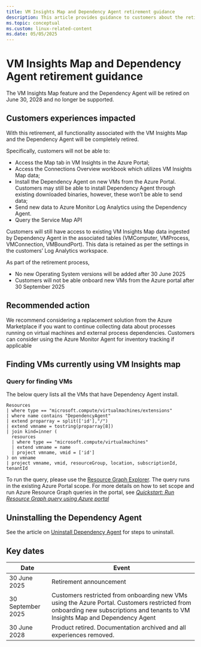 ```yaml
---
title: VM Insights Map and Dependency Agent retirement guidance
description: This article provides guidance to customers about the retirement of VM insights Map feature and the associated Dependency Agent. 
ms.topic: conceptual
ms.custom: linux-related-content
ms.date: 05/05/2025
---
```


# VM Insights Map and Dependency Agent retirement guidance

The VM Insights Map feature and the Dependency Agent will be retired on June 30, 2028 and no longer be supported.   


## Customers experiences impacted 

With this retirement, all functionality associated with the VM Insights Map and the Dependency Agent will be completely retired. 

Specifically, customers will not be able to: 
- Access the Map tab in VM Insights in the Azure Portal;
- Access the Connections Overview workbook which utilizes VM Insights Map data;
- Install the Dependency Agent on new VMs from the Azure Portal. Customers may still be able to install Dependency Agent through existing downloaded binaries, however, these won’t be able to send data;
- Send new data to Azure Monitor Log Analytics using the Dependency Agent.
- Query the Service Map API   

Customers will still have access to existing VM Insights Map data ingested by Dependency Agent in the associated tables (VMComputer, VMProcess, VMConnection, VMBoundPort). This data is retained as per the settings in the customers’ Log Analytics workspace.  

As part of the retirement process, 

- No new Operating System versions will be added after 30 June 2025
- Customers will not be able onboard new VMs from the Azure portal after 30 September 2025

 
## Recommended action  

We recommend considering a replacement solution from the Azure Marketplace if you want to continue collecting data about processes running on virtual machines and external process dependencies. Customers can consider using the Azure Monitor Agent for inventory tracking if applicable 

## Finding VMs currently using VM Insights map 

### Query for finding VMs

The below query lists all the VMs that have Dependency Agent install. 

```kusto
Resources
| where type == "microsoft.compute/virtualmachines/extensions"
| where name contains "DependencyAgent"
| extend proparray = split(['id'],"/")
| extend vmname = tostring(proparray[8])
| join kind=inner (
  resources
  | where type == "microsoft.compute/virtualmachines" 
  | extend vmname = name
  | project vmname, vmid = ['id']
) on vmname
| project vmname, vmid, resourceGroup, location, subscriptionId, tenantId
```
To run the query, please use the [Resource Graph Explorer](https://portal.azure.com/#view/HubsExtension/ArgQueryBlade). The query runs in the existing Azure Portal scope. For more details on how to set scope and run Azure Resource Graph queries in the portal, see *[Quickstart: Run Resource Graph query using Azure portal](https://learn.microsoft.com/azure/governance/resource-graph/first-query-portal)*

## Uninstalling the Dependency Agent

See the article on [Uninstall Dependency Agent](https://learn.microsoft.com/azure/azure-monitor/vm/vminsights-dependency-agent#uninstall-dependency-agent) for steps to uninstall. 


## Key dates 

| Date      | Event       |
| ------------- | ------------- |
| 30 June 2025  | Retirement announcement |
| 30 September 2025  | Customers restricted from onboarding new VMs using the Azure Portal. Customers restricted from onboarding new subscriptions and tenants to VM Insights Map and Dependency Agent  |
| 30 June 2028 | Product retired. Documentation archived and all experiences removed.  | 
